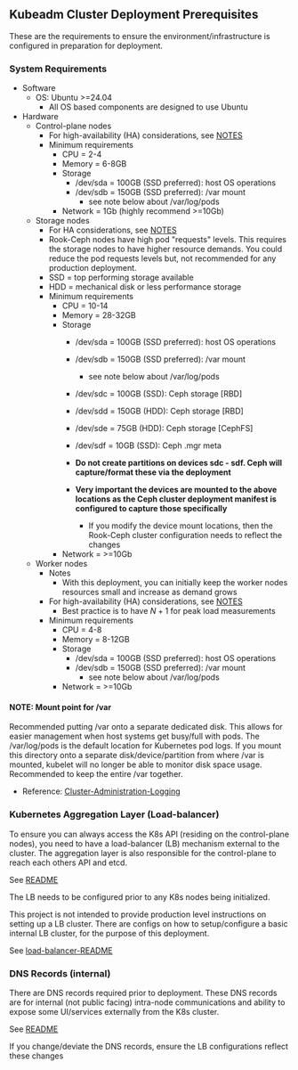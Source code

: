 ## Kubeadm Cluster Deployment Prerequisites

These are the requirements to ensure the environment/infrastructure is configured in preparation for deployment.

### System Requirements

- Software
  - OS: Ubuntu >=24.04
    - All OS based components are designed to use Ubuntu
- Hardware
  - Control-plane nodes
    - For high-availability (HA) considerations, see [NOTES](NOTES.md#high-availability-ha---things-to-consider)
    - Minimum requirements
      - CPU = 2-4
      - Memory = 6-8GB
      - Storage
        - /dev/sda = 100GB (SSD preferred): host OS operations
        - /dev/sdb = 150GB (SSD preferred): /var mount
          - see note below about /var/log/pods
      - Network = 1Gb (highly recommend >=10Gb)
  - Storage nodes
    - For HA considerations, see [NOTES](NOTES.md#storage-node-availability)
    - Rook-Ceph nodes have high pod "requests" levels.  This requires the storage nodes to have higher resource demands.  You could reduce the pod requests levels but, not recommended for any production deployment.
    - SSD = top performing storage available
    - HDD = mechanical disk or less performance storage
    - Minimum requirements
      - CPU = 10-14
      - Memory = 28-32GB
      - Storage
        - /dev/sda = 100GB (SSD preferred): host OS operations
        - /dev/sdb = 150GB (SSD preferred): /var mount
          - see note below about /var/log/pods
        - /dev/sdc = 100GB (SSD): Ceph storage \[RBD]
        - /dev/sdd = 150GB (HDD): Ceph storage \[RBD]
        - /dev/sde = 75GB (HDD): Ceph storage \[CephFS]
        - /dev/sdf = 10GB (SSD): Ceph .mgr meta

        - **Do not create partitions on devices sdc - sdf.  Ceph will capture/format these via the deployment**
        - **Very important the devices are mounted to the above locations as the Ceph cluster deployment manifest is configured to capture those specifically**
          - If you modify the device mount locations, then the Rook-Ceph cluster configuration needs to reflect the changes
      - Network = >=10Gb
  - Worker nodes
    - Notes
      - With this deployment, you can initially keep the worker nodes resources small and increase as demand grows
    - For high-availability (HA) considerations, see [NOTES](NOTES.md#impact-radius-for-worker-nodes)
      - Best practice is to have $N + 1$ for peak load measurements
    - Minimum requirements
      - CPU = 4-8
      - Memory = 8-12GB
      - Storage
        - /dev/sda = 100GB (SSD preferred): host OS operations
        - /dev/sdb = 150GB (SSD preferred): /var mount
          - see note below about /var/log/pods
      - Network = >=10Gb

#### NOTE: Mount point for **/var**

Recommended putting /var onto a separate dedicated disk.  This allows for easier management when host systems get busy/full with pods.  The /var/log/pods is the default location for Kubernetes pod logs.  If you mount this directory onto a separate disk/device/partition from where /var is mounted, kubelet will no longer be able to monitor disk space usage.  Recommended to keep the entire /var together.

- Reference: [Cluster-Administration-Logging](https://kubernetes.io/docs/concepts/cluster-administration/logging/#log-location-node)

### Kubernetes Aggregation Layer (Load-balancer)

To ensure you can always access the K8s API (residing on the control-plane nodes), you need to have a load-balancer (LB) mechanism external to the cluster.  The aggregation layer is also responsible for the control-plane to reach each others API and etcd.  

See [README](README.md#kubernetes-environment)

The LB needs to be configured prior to any K8s nodes being initialized.

This project is not intended to provide production level instructions on setting up a LB cluster.  There are configs on how to setup/configure a basic internal LB cluster, for the purpose of this deployment.

See [load-balancer-README](load-balancer/README.md)

### DNS Records (internal)

There are DNS records required prior to deployment.  These DNS records are for internal (not public facing) intra-node communications and ability to expose some UI/services externally from the K8s cluster.

See [README](README.md#kubernetes-environment)

If you change/deviate the DNS records, ensure the LB configurations reflect these changes

